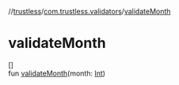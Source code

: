 //[trustless](../../index.md)/[com.trustless.validators](index.md)/[validateMonth](validate-month.md)

# validateMonth

[]\
fun [validateMonth](validate-month.md)(month: [Int](https://kotlinlang.org/api/latest/jvm/stdlib/kotlin/-int/index.html))
